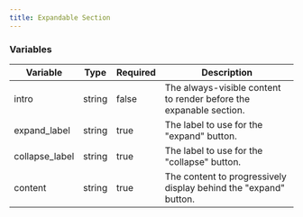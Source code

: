 ```yaml
---
title: Expandable Section
---
```


### Variables
| Variable       | Type   | Required | Description                                                        |
|----------------|--------|----------|--------------------------------------------------------------------|
| intro          | string | false    | The always-visible content to render before the expanable section. |
| expand_label   | string | true     | The label to use for the "expand" button.                          |
| collapse_label | string | true     | The label to use for the "collapse" button.                        |
| content        | string | true     | The content to progressively display behind the "expand" button.   |
